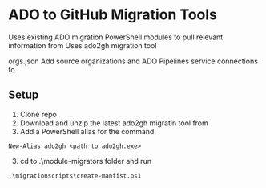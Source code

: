 # ADO to GitHub Migration Tools

Uses existing ADO migration PowerShell modules to pull relevant information from 
Uses ado2gh migration tool 

orgs.json
Add source organizations and ADO Pipelines service connections to  

## Setup
1. Clone repo
1. Download and unzip the latest ado2gh migratin tool from 
2. Add a PowerShell alias for the command:
```
New-Alias ado2gh <path to ado2gh.exe>
```
3. cd to .\module-migrators folder and run 
```
.\migrationscripts\create-manfist.ps1
```
